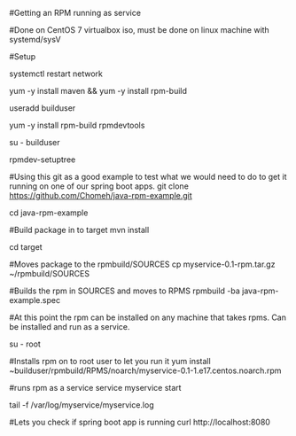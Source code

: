 #Getting an RPM running as service

#Done on CentOS 7 virtualbox iso, must be done on linux machine with systemd/sysV

#Setup

systemctl restart network

yum -y install maven && yum -y install rpm-build

useradd builduser

yum -y install rpm-build rpmdevtools

su - builduser

rpmdev-setuptree

#Using this git as a good example to test what we would need to do to get it running on one of our spring boot apps.
git clone https://github.com/Chomeh/java-rpm-example.git

cd java-rpm-example

#Build package in to target
mvn install

cd target

#Moves package to the rpmbuild/SOURCES
cp myservice-0.1-rpm.tar.gz ~/rpmbuild/SOURCES

#Builds the rpm in SOURCES and moves to RPMS
rpmbuild -ba java-rpm-example.spec

#At this point the rpm can be installed on any machine that takes rpms. Can be installed and run as a service.

su - root

#Installs rpm on to root user to let you run it
yum install ~builduser/rpmbuild/RPMS/noarch/myservice-0.1-1.e17.centos.noarch.rpm

#runs rpm as a service
service myservice start

tail -f /var/log/myservice/myservice.log 

#Lets you check if spring boot app is running
curl http://localhost:8080
